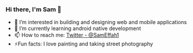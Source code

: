 ### Hi there, I'm Sam 👋

- 👀 I’m interested in building and designing web and mobile applications
- 🌱  I’m currently learning android native development
- 📫 How to reach me: [Twitter - @SamEffah1](https://twitter.com/SamEffah1)
- ⚡Fun facts: I love painting and taking street photography









